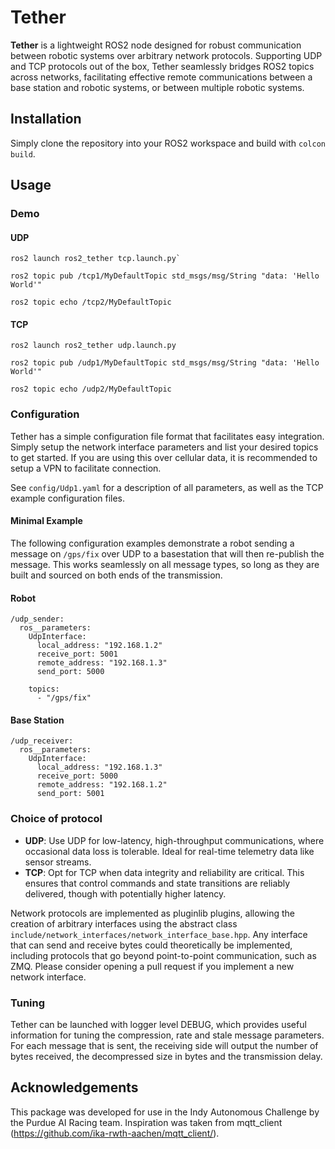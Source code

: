 # Tether
**Tether** is a lightweight ROS2 node designed for robust communication between robotic systems over arbitrary network protocols. Supporting UDP and TCP protocols out of the box, Tether seamlessly bridges ROS2 topics across networks, facilitating effective remote communications between a base station and robotic systems, or between multiple robotic systems.

## Installation
Simply clone the repository into your ROS2 workspace and build with `colcon build`.

## Usage

### Demo
#### UDP
```
ros2 launch ros2_tether tcp.launch.py`

ros2 topic pub /tcp1/MyDefaultTopic std_msgs/msg/String "data: 'Hello World'"

ros2 topic echo /tcp2/MyDefaultTopic
```

#### TCP
```
ros2 launch ros2_tether udp.launch.py

ros2 topic pub /udp1/MyDefaultTopic std_msgs/msg/String "data: 'Hello World'"

ros2 topic echo /udp2/MyDefaultTopic
```
### Configuration
Tether has a simple configuration file format that facilitates easy integration.  Simply setup the network interface parameters and list your desired topics to get started.  If you are using this over cellular data, it is recommended to setup a VPN to facilitate connection.

See `config/Udp1.yaml` for a description of all parameters, as well as the TCP example configuration files.
#### Minimal Example
The following configuration examples demonstrate a robot sending a message on `/gps/fix` over UDP to a basestation that will then re-publish the message.  This works seamlessly on all message types, so long as they are built and sourced on both ends of the transmission.
#### Robot
```
/udp_sender:
  ros__parameters:
    UdpInterface:
      local_address: "192.168.1.2"
      receive_port: 5001
      remote_address: "192.168.1.3"
      send_port: 5000
    
    topics:
      - "/gps/fix"
```
#### Base Station
```
/udp_receiver:
  ros__parameters:
    UdpInterface:
      local_address: "192.168.1.3"
      receive_port: 5000
      remote_address: "192.168.1.2"
      send_port: 5001
```

### Choice of protocol
- **UDP**: Use UDP for low-latency, high-throughput communications, where occasional data loss is tolerable. Ideal for real-time telemetry data like sensor streams.
- **TCP**: Opt for TCP when data integrity and reliability are critical. This ensures that control commands and state transitions are reliably delivered, though with potentially higher latency.

Network protocols are implemented as pluginlib plugins, allowing the creation of arbitrary interfaces using the abstract class `include/network_interfaces/network_interface_base.hpp`.  Any interface that can send and receive bytes could theoretically be implemented, including protocols that go beyond point-to-point communication, such as ZMQ.  Please consider opening a pull request if you implement a new network interface.

### Tuning
Tether can be launched with logger level DEBUG, which provides useful information for tuning the compression, rate and stale message parameters.  For each message that is sent, the receiving side will output the number of bytes received, the decompressed size in bytes and the transmission delay.

## Acknowledgements
This package was developed for use in the Indy Autonomous Challenge by the Purdue AI Racing team.  Inspiration was taken from mqtt_client (https://github.com/ika-rwth-aachen/mqtt_client/).
